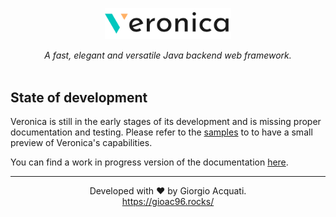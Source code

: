 <p align="center">
  <img src="/docs/assets/images/logo/logo-dark.png" width="40%" align="center">
  <br>
  <br>
  <i>A fast, elegant and versatile Java backend web framework.</i>
  <br>
  <br>
</p>
<h2>State of development</h2>
<p>Veronica is still in the early stages of its development and is missing proper documentation and testing. Please refer to the <a href="/src/test/java/org/gioac96/veronica/samples">samples</a> to to have a small preview of Veronica's capabilities.</p>
<p>You can find a work in progress version of the documentation <a href="http://veronica.gioac96.rocks">here</a>.</p>
<hr>
<p align="center">Developed with ❤️ by Giorgio Acquati.<br><a href="https://gioac96.rocks/">https://gioac96.rocks/</a></p>
